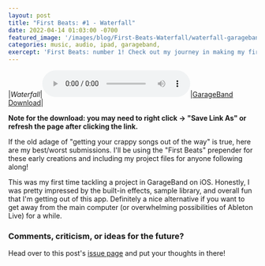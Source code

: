 ```yaml
---
layout: post
title: "First Beats: #1 - Waterfall"
date: 2022-04-14 01:03:00 -0700
featured_image: '/images/blog/First-Beats-Waterfall/waterfall-garageband.PNG'
categories: music, audio, ipad, garageband,
exercept: 'First Beats: number 1! Check out my journey in making my first dozen crappy songs!'
---
```


|*Waterfall*|<audio controls><source src="/audio/first_beats/Waterfall_final.mp3" type="audio/mpeg">Your browser doesn't support audio.</audio>|<a href="/audio/first_beats/Waterfall.band" download>GarageBand Download</a>|

<b>Note for the download: you may need to right click -> "Save Link As" or refresh the page after clicking the link.</b>

If the old adage of "getting your crappy songs out of the way" is true, here are my best/worst submissions. I'll be using the "First Beats" prepender for these early creations and including my project files for anyone following along!

This was my first time tackling a project in GarageBand on iOS. Honestly, I was pretty impressed by the built-in effects, sample library, and overall fun that I'm getting out of this app. Definitely a nice alternative if you want to get away from the main computer (or overwhelming possibilities of Ableton Live) for a while.

### Comments, criticism, or ideas for the future?

Head over to this post's [issue page](https://github.com/mtnbonez/mtnbonez.github.io/issues/2) and put your thoughts in there!